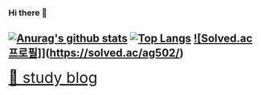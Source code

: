 ### Hi there 👋
[![Anurag's github stats](https://github-readme-stats.vercel.app/api?username=ag502&theme=react&show_icons=true&hide=stars,issues&count_private=true)](https://github.com/anuraghazra/github-readme-stats)
[![Top Langs](https://github-readme-stats.vercel.app/api/top-langs/?username=ag502&layout=compact)](https://github.com/anuraghazra/github-readme-stats)
[![Solved.ac프로필]](http://mazassumnida.wtf/api/v2/generate_badge?boj=ag502)](https://solved.ac/ag502/)
----
<a href="https://velog.io/@ag502" style="font-size: 30px">📗 study blog</a>
